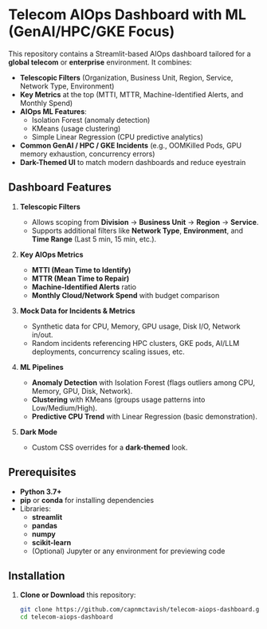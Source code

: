 # Telecom AIOps Dashboard with ML (GenAI/HPC/GKE Focus)

This repository contains a Streamlit-based AIOps dashboard tailored for a **global telecom** or **enterprise** environment. It combines:

- **Telescopic Filters** (Organization, Business Unit, Region, Service, Network Type, Environment)
- **Key Metrics** at the top (MTTI, MTTR, Machine-Identified Alerts, and Monthly Spend)
- **AIOps ML Features**:
  - Isolation Forest (anomaly detection)
  - KMeans (usage clustering)
  - Simple Linear Regression (CPU predictive analytics)
- **Common GenAI / HPC / GKE Incidents** (e.g., OOMKilled Pods, GPU memory exhaustion, concurrency errors)
- **Dark-Themed UI** to match modern dashboards and reduce eyestrain

## Dashboard Features

1. **Telescopic Filters**  
   - Allows scoping from **Division** -> **Business Unit** -> **Region** -> **Service**.  
   - Supports additional filters like **Network Type**, **Environment**, and **Time Range** (Last 5 min, 15 min, etc.).

2. **Key AIOps Metrics**  
   - **MTTI (Mean Time to Identify)**  
   - **MTTR (Mean Time to Repair)**  
   - **Machine-Identified Alerts** ratio  
   - **Monthly Cloud/Network Spend** with budget comparison

3. **Mock Data for Incidents & Metrics**  
   - Synthetic data for CPU, Memory, GPU usage, Disk I/O, Network in/out.  
   - Random incidents referencing HPC clusters, GKE pods, AI/LLM deployments, concurrency scaling issues, etc.

4. **ML Pipelines**  
   - **Anomaly Detection** with Isolation Forest (flags outliers among CPU, Memory, GPU, Disk, Network).  
   - **Clustering** with KMeans (groups usage patterns into Low/Medium/High).  
   - **Predictive CPU Trend** with Linear Regression (basic demonstration).

5. **Dark Mode**  
   - Custom CSS overrides for a **dark-themed** look.

## Prerequisites

- **Python 3.7+**  
- **pip** or **conda** for installing dependencies  
- Libraries:
  - **streamlit**  
  - **pandas**  
  - **numpy**  
  - **scikit-learn**  
  - (Optional) Jupyter or any environment for previewing code

## Installation

1. **Clone or Download** this repository:
   ```bash
   git clone https://github.com/capnmctavish/telecom-aiops-dashboard.git
   cd telecom-aiops-dashboard
